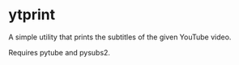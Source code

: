 # ytprint
A simple utility that prints the subtitles of the given YouTube video.

Requires pytube and pysubs2.
